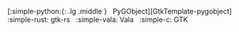 [:simple-python:{: .lg .middle } &nbsp; PyGObject][GtkTemplate-pygobject] &nbsp;
:simple-rust: gtk-rs &nbsp;
:simple-vala: Vala &nbsp;
:simple-c: GTK 
